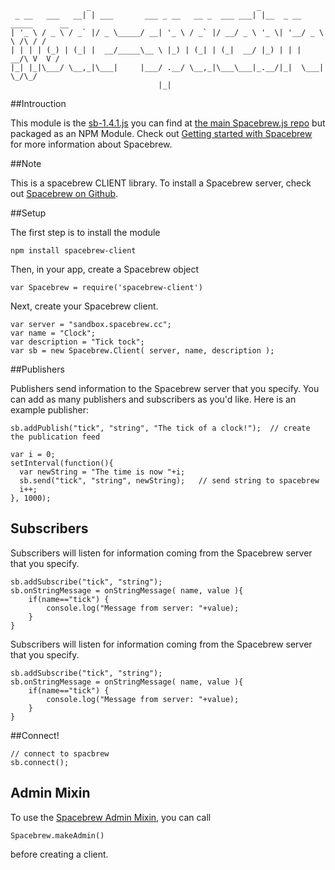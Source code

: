 	                 _                                     _                       
	 _ __   ___   __| | ___       ___ _ __   __ _  ___ ___| |__  _ __ _____      __
	| '_ \ / _ \ / _` |/ _ \_____/ __| '_ \ / _` |/ __/ _ \ '_ \| '__/ _ \ \ /\ / /
	| | | | (_) | (_| |  __/_____\__ \ |_) | (_| | (_|  __/ |_) | | |  __/\ V  V / 
	|_| |_|\___/ \__,_|\___|     |___/ .__/ \__,_|\___\___|_.__/|_|  \___| \_/\_/  
	                                 |_|                                           

##Introuction

This module is the [sb-1.4.1.js](https://github.com/Spacebrew/spacebrew.js) you can find at [the main Spacebrew.js repo](https://github.com/Spacebrew/spacebrew.js) but packaged as an NPM Module.  Check out [Getting started with Spacebrew](http://docs.spacebrew.cc/gettingstarted/) for more information about Spacebrew.

##Note

This is a spacebrew CLIENT library. To install a Spacebrew server, check out [Spacebrew on Github](https://github.com/Spacebrew/spacebrew.).

##Setup

The first step is to install the module

	npm install spacebrew-client

Then, in your app, create a Spacebrew object

	var Spacebrew = require('spacebrew-client')

Next, create your Spacebrew client.  

	var server = "sandbox.spacebrew.cc";
	var name = "Clock";
	var description = "Tick tock";
	var sb = new Spacebrew.Client( server, name, description );


##Publishers

Publishers send information to the Spacebrew server that you specify. You can add as many publishers and subscribers as you'd like.  Here is an example publisher:

	sb.addPublish("tick", "string", "The tick of a clock!");  // create the publication feed

	var i = 0;
	setInterval(function(){
	  var newString = "The time is now "+i;
	  sb.send("tick", "string", newString);   // send string to spacebrew
	  i++;
	}, 1000);


## Subscribers

Subscribers will listen for information coming from the Spacebrew server that you specify.  

	sb.addSubscribe("tick", "string");
	sb.onStringMessage = onStringMessage( name, value ){
		if(name=="tick") {
			console.log("Message from server: "+value);
		}
	}

Subscribers will listen for information coming from the Spacebrew server that you specify.  

	sb.addSubscribe("tick", "string");
	sb.onStringMessage = onStringMessage( name, value ){
		if(name=="tick") {
			console.log("Message from server: "+value);
		}
	}


##Connect!

	// connect to spacbrew
	sb.connect();


## Admin Mixin

To use the [Spacebrew Admin Mixin](https://github.com/Spacebrew/spacebrew.js/blob/master/library/sb-admin-0.1.5.js), you can call
    
    Spacebrew.makeAdmin()

before creating a client.

